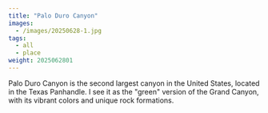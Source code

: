 ```yaml
---
title: "Palo Duro Canyon"
images:
  - /images/20250628-1.jpg
tags:
  - all
  - place
weight: 2025062801
---
```


Palo Duro Canyon is the second largest canyon in the United States, located in the Texas Panhandle. I see it as the "green" version of the Grand Canyon, with its vibrant colors and unique rock formations.
